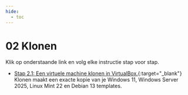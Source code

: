 ```yaml
---
hide:
  - toc
---
```


# 02 Klonen
Klik op onderstaande link en volg elke instructie stap voor stap.

- [Stap 2.1: Een virtuele machine klonen in VirtualBox.](../../howtos/maak-clone-vm-virtualbox/index.md){:target="_blank"}
Klonen maakt een exacte kopie van je Windows 11, Windows Server 2025, Linux Mint 22 en Debian 13 templates.
